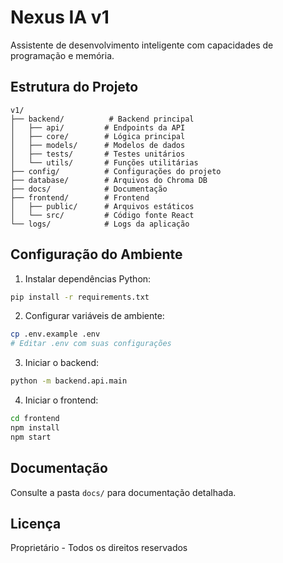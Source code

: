 # Nexus IA v1

Assistente de desenvolvimento inteligente com capacidades de programação e memória.

## Estrutura do Projeto

```
v1/
├── backend/          # Backend principal
│   ├── api/         # Endpoints da API
│   ├── core/        # Lógica principal
│   ├── models/      # Modelos de dados
│   ├── tests/       # Testes unitários
│   └── utils/       # Funções utilitárias
├── config/          # Configurações do projeto
├── database/        # Arquivos do Chroma DB
├── docs/            # Documentação
├── frontend/        # Frontend
│   ├── public/      # Arquivos estáticos
│   └── src/         # Código fonte React
└── logs/            # Logs da aplicação
```

## Configuração do Ambiente

1. Instalar dependências Python:
```bash
pip install -r requirements.txt
```

2. Configurar variáveis de ambiente:
```bash
cp .env.example .env
# Editar .env com suas configurações
```

3. Iniciar o backend:
```bash
python -m backend.api.main
```

4. Iniciar o frontend:
```bash
cd frontend
npm install
npm start
```

## Documentação

Consulte a pasta `docs/` para documentação detalhada.

## Licença

Proprietário - Todos os direitos reservados
